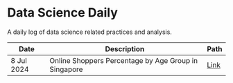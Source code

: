 # Data Science Daily 

A daily log of data science related practices and analysis. 

|Date|Description|Path|
|----|-----------|----|
|8 Jul 2024|Online Shoppers Percentage by Age Group in Singapore|[Link](240708/240708_OnlineShoppersByPercentage.md)|
